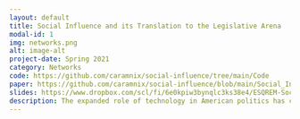 ```yaml
---
layout: default
title: Social Influence and its Translation to the Legislative Arena
modal-id: 1
img: networks.png
alt: image-alt
project-date: Spring 2021
category: Networks
code: https://github.com/caramnix/social-influence/tree/main/Code
paper: https://github.com/caramnix/social-influence/blob/main/Social_Influence.pdf
slides: https://www.dropbox.com/scl/fi/6e0kpiw3bynqlc3ks38e4/ESQREM-Social-Influence-and-its-Translation-to-the-Legislative-Arena.pdf?rlkey=sl9nogrkhfzr4kcdninjpidzy&st=tvqnttn8&dl=0
description: The expanded role of technology in American politics has changed how legislators connect and share information with other legislators, constituents, and the mass public. By comparing and contrasting the formal legislative cosponsorship network for the 115th and 116th sessions of Congress with the more informal Twitter network of interactions between legislators for the same time period I will be able to determine if individuals that are ”powerful” or ”influential” within social media are also central to the legislative process. I will also determine if influence on social media makes one a more effective legislator. Exploring these relationships between legislative Twitter interactions and the cosponsorship network will demonstrate how accurately Twitter is reflecting the power structure and effectiveness of Congresspeople. The results indicate there is a positive and significant relationship between how influential a legislator is within the legislative network and legislative success.
---
```

